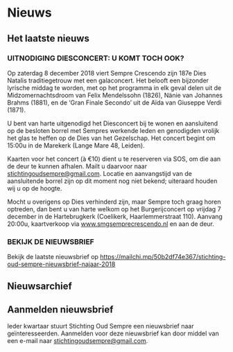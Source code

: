 # Nieuws

## Het laatste nieuws

### UITNODIGING DIESCONCERT: U KOMT TOCH OOK?

Op zaterdag 8 december 2018 viert Sempre Crescendo zijn 187e Dies Natalis traditiegetrouw met een galaconcert. Het belooft een bijzonder lyrische middag te worden, met op het programma in elk geval delen uit de Midzomernachtsdroom van Felix Mendelssohn (1826), Nänie van Johannes Brahms (1881), en de ‘Gran Finale Secondo’ uit de Aïda van Giuseppe Verdi (1871).

U bent van harte uitgenodigd het Diesconcert bij te wonen en aansluitend op de besloten borrel met Sempres werkende leden en genodigden vrolijk het glas te heffen op de Dies van het Gezelschap. Het concert begint om 15:00u in de Marekerk (Lange Mare 48, Leiden).

Kaarten voor het concert (à €10) dient u te reserveren via SOS, om die aan de deur te kunnen afhalen. Mailt u daarvoor naar stichtingoudsempre@gmail.com. Locatie en aanvangstijd van de aansluitende borrel zijn op dit moment nog niet bekend; uiteraard houden wij u op de hoogte.

Mocht u overigens op Dies verhinderd zijn, maar Sempre toch graag horen optreden, dan bent u van harte welkom op het Burgerijconcert op vrijdag 7 december in de Hartebrugkerk (Coelikerk, Haarlemmerstraat 110). Aanvang 20:00u, kaartverkoop via www.smgsemprecrescendo.nl en aan de deur.

### BEKIJK DE NIEUWSBRIEF

Bekijk de laatste nieuwsbrief op https://mailchi.mp/50b2df74e367/stichting-oud-sempre-nieuwsbrief-najaar-2018

## Nieuwsarchief



## Aanmelden nieuwsbrief

Ieder kwartaar stuurt Stichting Oud Sempre een nieuwsbrief naar geïnteresseerden. Aanmelden voor deze nieuwsbrief kan door middel van een e-mail naar stichtingoudsempre@gmail.com.

